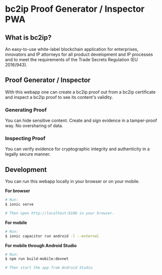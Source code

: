 # bc2ip Proof Generator / Inspector PWA

## What is bc2ip?

An easy-to-use white-label blockchain application for enterprises, innovators and IP attorneys for all
product development and IP processes and to meet the requirements of the Trade Secrets Regulation
(EU 2016/943).

## Proof Generator / Inspector

With this webapp one can create a bc2ip proof out from a bc2ip certificate and inspect a bc2ip proof to see its content's validity.

### Generating Proof

You can hide sensitive content. Create and sign evidence in a tamper-proof way. No oversharing of data. 

### Inspecting Proof

You can verify evidence for cryptographic integrity and authenticity in a legally secure manner.

## Development

You can run this webapp locally in your browser or on your mobile.

**For browser**

```bash
# Run:
$ ionic serve

# Then open http://localhost:8100 in your browser.
```

**For mobile**

```bash
# Run:
$ ionic capacitor run android -l --external
```

**For mobile through Android Studio**

```bash
# Run:
$ npm run build-mobile:devnet

# Then start the app from Android Studio
```

